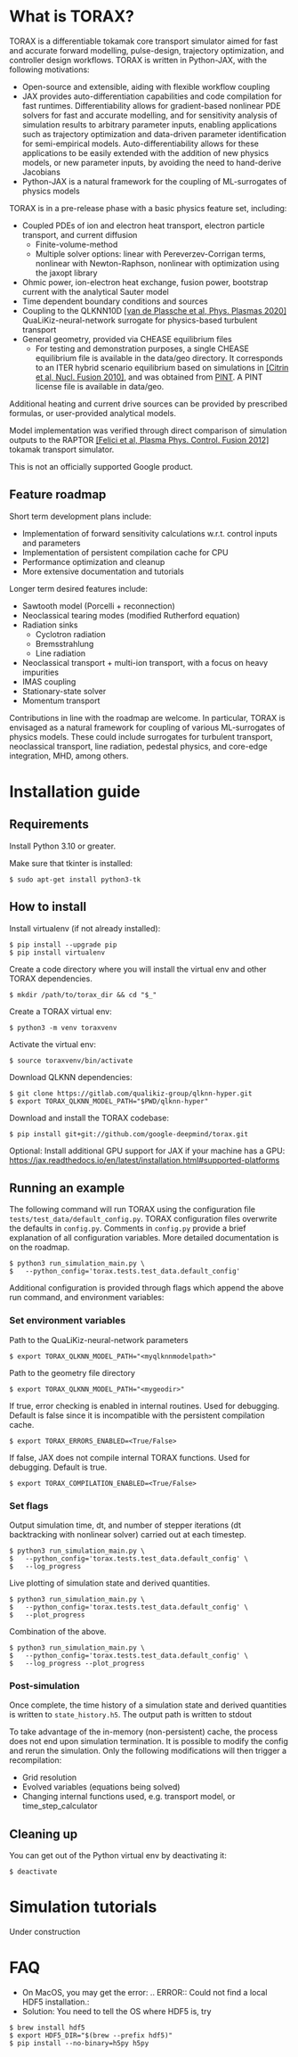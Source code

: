 # What is TORAX?

TORAX is a differentiable tokamak core transport simulator aimed for fast and accurate forward modelling, pulse-design, trajectory optimization, and controller design workflows. TORAX is written in Python-JAX, with the following motivations:

- Open-source and extensible, aiding with flexible workflow coupling
- JAX provides auto-differentiation capabilities and code compilation for fast runtimes. Differentiability allows for gradient-based nonlinear PDE solvers for fast and accurate modelling, and for sensitivity analysis of simulation results to arbitrary parameter inputs, enabling applications such as trajectory optimization and data-driven parameter identification for semi-empirical models. Auto-differentiability allows for these applications to be easily extended with the addition of new physics models, or new parameter inputs, by avoiding the need to hand-derive Jacobians
- Python-JAX is a natural framework for the coupling of ML-surrogates of physics models

TORAX is in a pre-release phase with a basic physics feature set, including:

- Coupled PDEs of ion and electron heat transport, electron particle transport, and current diffusion
    - Finite-volume-method
    - Multiple solver options: linear with Pereverzev-Corrigan terms, nonlinear with Newton-Raphson, nonlinear with optimization using the jaxopt library
- Ohmic power, ion-electron heat exchange, fusion power, bootstrap current with the analytical Sauter model
- Time dependent boundary conditions and sources
- Coupling to the QLKNN10D [[van de Plassche et al, Phys. Plasmas 2020]](https://doi.org/10.1063/1.5134126) QuaLiKiz-neural-network surrogate for physics-based turbulent transport
- General geometry, provided via CHEASE equilibrium files
    - For testing and demonstration purposes, a single CHEASE equilibrium file is available in the data/geo directory. It corresponds to an ITER hybrid scenario equilibrium based on simulations in [[Citrin et al, Nucl. Fusion 2010]](https://doi.org/10.1088/0029-5515/50/11/115007), and was obtained from [PINT](https://gitlab.com/qualikiz-group/pyntegrated_model). A PINT license file is available in data/geo.

Additional heating and current drive sources can be provided by prescribed formulas, or user-provided analytical models.

Model implementation was verified through direct comparison of simulation outputs to the RAPTOR [[Felici et al, Plasma Phys. Control. Fusion 2012]](https://iopscience.iop.org/article/10.1088/0741-3335/54/2/025002) tokamak transport simulator.

This is not an officially supported Google product.

## Feature roadmap

Short term development plans include:

- Implementation of forward sensitivity calculations w.r.t. control inputs and parameters
- Implementation of persistent compilation cache for CPU
- Performance optimization and cleanup
- More extensive documentation and tutorials

Longer term desired features include:

- Sawtooth model (Porcelli + reconnection)
- Neoclassical tearing modes (modified Rutherford equation)
- Radiation sinks
    - Cyclotron radiation
    - Bremsstrahlung
    - Line radiation
- Neoclassical transport + multi-ion transport, with a focus on heavy impurities
- IMAS coupling
- Stationary-state solver
- Momentum transport

Contributions in line with the roadmap are welcome. In particular, TORAX is envisaged as a natural framework for coupling of various ML-surrogates of physics models. These could include surrogates for turbulent transport, neoclassical transport, line radiation, pedestal physics, and core-edge integration, MHD, among others.

# Installation guide

## Requirements

Install Python 3.10 or greater.

Make sure that tkinter is installed:

```shell
$ sudo apt-get install python3-tk
```

## How to install

Install virtualenv (if not already installed):

```shell
$ pip install --upgrade pip
$ pip install virtualenv
```

Create a code directory where you will install the virtual env and other TORAX
dependencies.

```shell
$ mkdir /path/to/torax_dir && cd "$_"
```

Create a TORAX virtual env:

```shell
$ python3 -m venv toraxvenv
```

Activate the virtual env:

```shell
$ source toraxvenv/bin/activate
```

Download QLKNN dependencies:

```shell
$ git clone https://gitlab.com/qualikiz-group/qlknn-hyper.git
$ export TORAX_QLKNN_MODEL_PATH="$PWD/qlknn-hyper"
```

Download and install the TORAX codebase:

```shell
$ pip install git+git://github.com/google-deepmind/torax.git
```

Optional: Install additional GPU support for JAX if your machine has a GPU:
https://jax.readthedocs.io/en/latest/installation.html#supported-platforms

## Running an example

The following command will run TORAX using the configuration file `tests/test_data/default_config.py`. TORAX configuration files overwrite the defaults in `config.py`. Comments in `config.py` provide a brief explanation of all configuration variables. More detailed documentation is on the roadmap.

```shell
$ python3 run_simulation_main.py \
$   --python_config='torax.tests.test_data.default_config'
```

Additional configuration is provided through flags which append the above run command, and environment variables:

### Set environment variables

Path to the QuaLiKiz-neural-network parameters

```shell
$ export TORAX_QLKNN_MODEL_PATH="<myqlknnmodelpath>"
```

Path to the geometry file directory

```shell
$ export TORAX_QLKNN_MODEL_PATH="<mygeodir>"
```

If true, error checking is enabled in internal routines. Used for debugging. Default is false since it is incompatible with the persistent compilation cache.

```shell
$ export TORAX_ERRORS_ENABLED=<True/False>
```

If false, JAX does not compile internal TORAX functions. Used for debugging. Default is true.

```shell
$ export TORAX_COMPILATION_ENABLED=<True/False>
```


### Set flags
Output simulation time, dt, and number of stepper iterations (dt backtracking with nonlinear solver) carried out at each timestep.

```shell
$ python3 run_simulation_main.py \
$   --python_config='torax.tests.test_data.default_config' \
$   --log_progress
```

Live plotting of simulation state and derived quantities.

```shell
$ python3 run_simulation_main.py \
$   --python_config='torax.tests.test_data.default_config' \
$   --plot_progress
```

Combination of the above.

```shell
$ python3 run_simulation_main.py \
$   --python_config='torax.tests.test_data.default_config' \
$   --log_progress --plot_progress
```

### Post-simulation

Once complete, the time history of a simulation state and derived quantities is written to `state_history.h5`. The output path is written to stdout

To take advantage of the in-memory (non-persistent) cache, the process does not end upon simulation termination. It is possible to modify the config and rerun the simulation. Only the following modifications will then trigger a recompilation:

- Grid resolution
- Evolved variables (equations being solved)
- Changing internal functions used, e.g. transport model, or time_step_calculator


## Cleaning up

You can get out of the Python virtual env by deactivating it:

```shell
$ deactivate
```

# Simulation tutorials

Under construction

# FAQ

* On MacOS, you may get the error: .. ERROR:: Could not find a local HDF5
  installation.:
* Solution: You need to tell the OS where HDF5 is, try

```shell
$ brew install hdf5
$ export HDF5_DIR="$(brew --prefix hdf5)"
$ pip install --no-binary=h5py h5py
```
